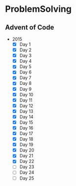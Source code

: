 # ProblemSolving

## Advent of Code
- 2015
    - [X] Day 1
    - [X] Day 2
    - [X] Day 3
    - [X] Day 4
    - [X] Day 5
    - [X] Day 6
    - [X] Day 7
    - [X] Day 8
    - [X] Day 9
    - [X] Day 10
    - [X] Day 11
    - [X] Day 12
    - [X] Day 13
    - [X] Day 14
    - [X] Day 15
    - [X] Day 16
    - [X] Day 17
    - [X] Day 18
    - [X] Day 19
    - [X] Day 20
    - [X] Day 21
    - [X] Day 22
    - [ ] Day 23
    - [ ] Day 24
    - [ ] Day 25